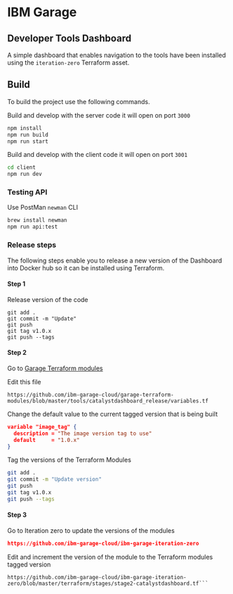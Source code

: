 # IBM Garage
## Developer Tools Dashboard

A simple dashboard that enables navigation to the tools have been installed using the `iteration-zero` Terraform asset.

## Build

To build the project use the following commands.

Build and develop with the server code it will open on port `3000`
```bash
npm install
npm run build
npm run start
```

Build and develop with the client code it will open on port `3001`
```bash
cd client
npm run dev 

```

### Testing API

Use PostMan `newman` CLI
```bash
brew install newman
npm run api:test
```

### Release steps

The following steps enable you to release a new version of the Dashboard into Docker hub so it can be installed using Terraform.

#### Step 1 

Release version of the code
```
git add .
git commit -m "Update"
git push
git tag v1.0.x
git push --tags
```

#### Step 2

Go to [Garage Terraform modules](https://github.com/ibm-garage-cloud/garage-terraform-modules)

Edit this file

```
https://github.com/ibm-garage-cloud/garage-terraform-modules/blob/master/tools/catalystdashboard_release/variables.tf
```

Change the default value to the current tagged version that is being built

```json
variable "image_tag" {
  description = "The image version tag to use"
  default     = "1.0.x"
}
```

Tag the versions of the Terraform Modules

```bash
git add .
git commit -m "Update version"
git push
git tag v1.0.x
git push --tags
```

#### Step 3

Go to Iteration zero to update the versions of the modules

```json
https://github.com/ibm-garage-cloud/ibm-garage-iteration-zero
```

Edit and increment the version of the module to the Terraform modules tagged version 
```
https://github.com/ibm-garage-cloud/ibm-garage-iteration-zero/blob/master/terraform/stages/stage2-catalystdashboard.tf```




